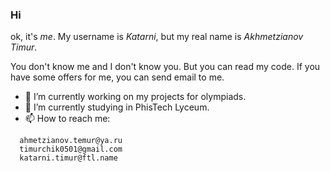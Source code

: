 ### Hi 

ok, it's $me$. My username is $Katarni$, but my real name is $Akhmetzianov$ $Timur$.

You don't know me and I don't know you. But you can read my code. 
If you have some offers for me, you can send email to me.

- 🔭 I’m currently working on my projects for olympiads.
- 🌱 I’m currently studying in PhisTech Lyceum.
- 📫 How to reach me:
```
  ahmetzianov.temur@ya.ru
  timurchik0501@gmail.com
  katarni.timur@ftl.name
```
